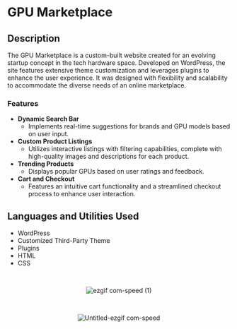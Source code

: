 # GPU Marketplace

## Description
The GPU Marketplace is a custom-built website created for an evolving startup concept in the tech hardware space. Developed on WordPress, the site features extensive theme customization and leverages plugins to enhance the user experience. It was designed with flexibility and scalability to accommodate the diverse needs of an online marketplace.

### Features
- **Dynamic Search Bar**
  - Implements real-time suggestions for brands and GPU models based on user input.
- **Custom Product Listings**
  - Utilizes interactive listings with filtering capabilities, complete with high-quality images and descriptions for each product.
- **Trending Products**
  - Displays popular GPUs based on user ratings and feedback.
- **Cart and Checkout**
  - Features an intuitive cart functionality and a streamlined checkout process to enhance user interaction.

## Languages and Utilities Used
- WordPress
- Customized Third-Party Theme
- Plugins
- HTML
- CSS

</br>

<div align="center">

![ezgif com-speed (1)](https://github.com/user-attachments/assets/f472c4e4-3a2d-49a4-b2dd-ad2db6a5ec39)

</br>

![Untitled-ezgif com-speed](https://github.com/user-attachments/assets/66723abe-a026-4524-bb84-4da1750a3dec)


</div>

